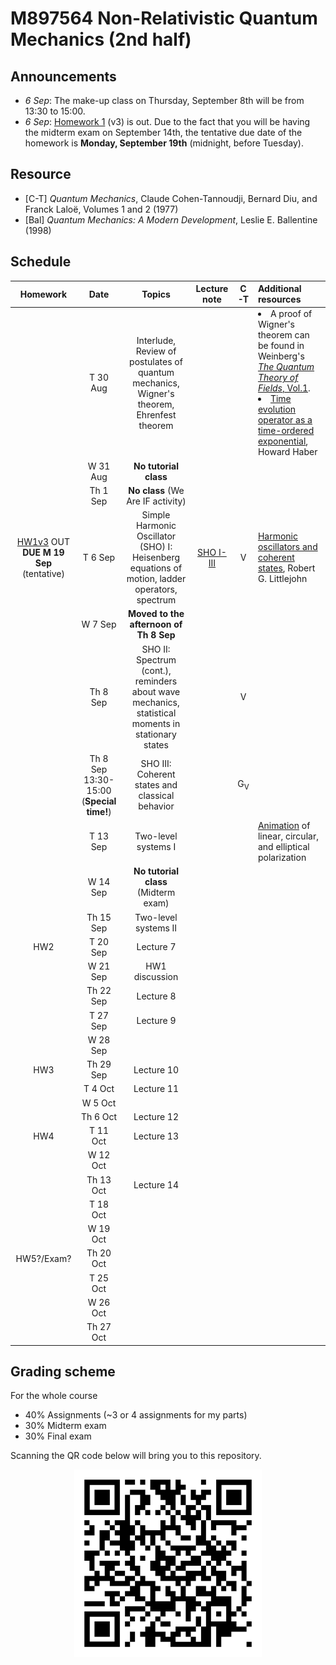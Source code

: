 # M897564 Non-Relativistic Quantum Mechanics (2nd half)

## Announcements

* *6 Sep*: The make-up class on Thursday, September 8th will be from 13:30 to 15:00.
* *6 Sep*: [Homework 1](https://github.com/Ninnat/quantum-mechanics/blob/main/assignments/hw1v3.pdf) (v3) is out. Due to the fact that you will be having the midterm exam on September 14th, the tentative due date of the homework is **Monday, September 19th** (midnight, before Tuesday).

<!--## Topics
* Review of the formalism of quantum mechanics
* The simple harmonic oscilator and coherent states
* Two-level systems, spin-1/2
* Angular momentum, symmetries and conservation laws, spin dynamics
* Addition of angular momenta, vector and tensor operators, the Wigner-Eckart theorem
* Central potentials and the hydrogen atom
* Additional topics if time permitted-->

## Resource

* [C-T] *Quantum Mechanics*, Claude Cohen-Tannoudji, Bernard Diu, and Franck Laloë, Volumes 1 and 2 (1977) 
* [Bal] *Quantum Mechanics: A Modern Development*, Leslie E. Ballentine (1998) 

## Schedule

|Homework|Date| Topics |Lecture note|C-T|Additional resources|
|:------:|:--:|:------:|:-----------:|:-:|:-------------------|
||T 30 Aug|Interlude, Review of postulates of quantum mechanics, Wigner's theorem, Ehrenfest theorem|||<li> A proof of Wigner's theorem can be found in Weinberg's [*The Quantum Theory of Fields*, Vol.1](https://www.amazon.com/Quantum-Theory-Fields-Foundations/dp/0521670535). <br> <li> [Time evolution operator as a time-ordered exponential](https://web.archive.org/web/20220709154510/http://scipp.ucsc.edu/~haber/ph215/TimeOrderedExp.pdf), Howard Haber|
||W 31 Aug|**No tutorial class**|
||Th 1 Sep|**No class** (We Are IF activity)|
|[HW1v3](https://github.com/Ninnat/quantum-mechanics/blob/main/assignments/hw1v3.pdf) OUT <br> **DUE M 19 Sep** (tentative)|T 6 Sep|Simple Harmonic Oscillator (SHO) I: Heisenberg equations of motion, ladder operators, spectrum|[SHO I-III](https://github.com/Ninnat/quantum-mechanics/blob/main/lecture-notes/SHOv2.pdf) |V|[Harmonic oscillators and coherent states](https://web.archive.org/web/20190728092630/http://bohr.physics.berkeley.edu/classes/221/1011/notes/harmosc.pdf), Robert G. Littlejohn |
||W 7 Sep|**Moved to the afternoon of Th 8 Sep**|
||Th 8 Sep|SHO II: Spectrum (cont.), reminders about wave mechanics, statistical moments in stationary states||V|
||Th 8 Sep <br> 13:30-15:00 <br> (**Special time!**) |SHO III: Coherent states and classical behavior||G<sub>V</sub>|
||T 13 Sep|Two-level systems I|||[Animation](https://www.youtube.com/watch?v=Q0qrU4nprB0) of linear, circular, and elliptical polarization
||W 14 Sep|**No tutorial class** (Midterm exam)|
||Th 15 Sep|Two-level systems II|
|HW2|T 20 Sep|Lecture 7||
||W 21 Sep| HW1 discussion
||Th 22 Sep|Lecture 8|
||T 27 Sep|Lecture 9|
||W 28 Sep|
|HW3|Th 29 Sep|Lecture 10|
||T 4 Oct|Lecture 11|
||W 5 Oct|
||Th 6 Oct|Lecture 12|
|HW4|T 11 Oct|Lecture 13|
||W 12 Oct|
||Th 13 Oct|Lecture 14|
||T 18 Oct|
||W 19 Oct|
|HW5?/Exam?|Th 20 Oct|
||T 25 Oct|
||W 26 Oct|
||Th 27 Oct|

## Grading scheme

For the whole course
* 40% Assignments (~3 or 4 assignments for my parts)
* 30% Midterm exam
* 30% Final exam

Scanning the QR code below will bring you to this repository.

<p align="center">
  <img height="300" src="qr-code.png">
</p>
